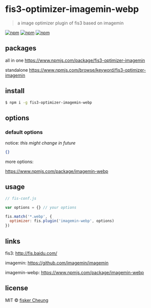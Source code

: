 # fis3-optimizer-imagemin-webp
> a image optimizer plugin of fis3 based on imagemin

[![npm](https://img.shields.io/npm/v/fis3-optimizer-imagemin-webp.svg?style=flat-square)](https://www.npmjs.com/package/fis3-optimizer-imagemin-webp)
[![npm](https://img.shields.io/npm/dt/fis3-optimizer-imagemin-webp.svg?style=flat-square)](https://www.npmjs.com/package/fis3-optimizer-imagemin-webp)
[![npm](https://img.shields.io/npm/dm/fis3-optimizer-imagemin-webp.svg?style=flat-square)](https://www.npmjs.com/package/fis3-optimizer-imagemin-webp)


## packages
all in one
https://www.npmjs.com/package/fis3-optimizer-imagemin

standalone
https://www.npmjs.com/browse/keyword/fis3-optimizer-imagemin

## install
```sh
$ npm i -g fis3-optimizer-imagemin-webp
```

## options

### default options

notice: *this might change in future*

```json
{}
```
more options:

https://www.npmjs.com/package/imagemin-webp


## usage

```js
// fis-conf.js

var options = {} // your options

fis.match('*.webp', {
  optimizer: fis.plugin('imagemin-webp', options)
})
```

## links
fis3: http://fis.baidu.com/

imagemin: https://github.com/imagemin/imagemin

imagemin-webp: https://www.npmjs.com/package/imagemin-webp


## license
MIT © [fisker Cheung](https://github.com/fisker)
